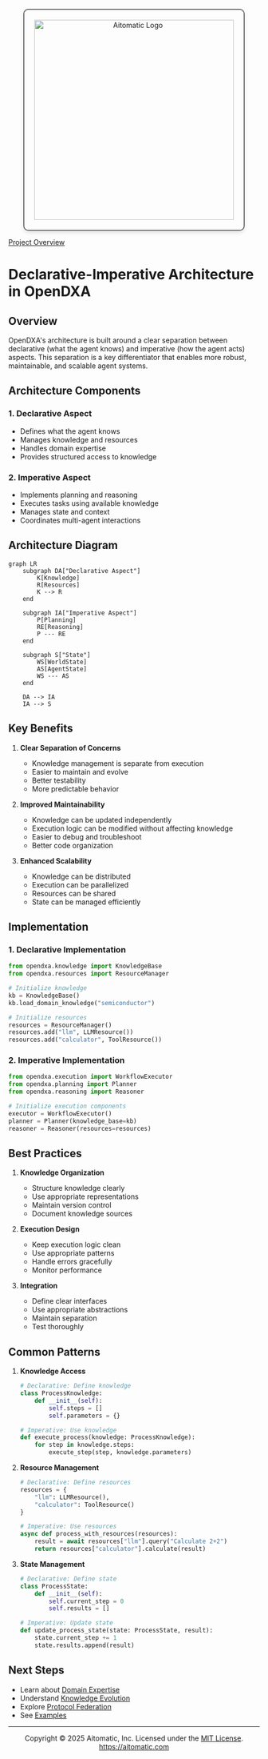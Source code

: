 <!-- markdownlint-disable MD041 -->
<!-- markdownlint-disable MD033 -->
<p align="center">
  <img src="https://cdn.prod.website-files.com/62a10970901ba826988ed5aa/62d942adcae82825089dabdb_aitomatic-logo-black.png" alt="Aitomatic Logo" width="400" style="border: 2px solid #666; border-radius: 10px; padding: 20px; box-shadow: 0 4px 8px rgba(0,0,0,0.1);"/>
</p>

[Project Overview](../../README.md)


# Declarative-Imperative Architecture in OpenDXA

## Overview

OpenDXA's architecture is built around a clear separation between declarative (what the agent knows) and imperative (how the agent acts) aspects. This separation is a key differentiator that enables more robust, maintainable, and scalable agent systems.

## Architecture Components

### 1. Declarative Aspect
- Defines what the agent knows
- Manages knowledge and resources
- Handles domain expertise
- Provides structured access to knowledge

### 2. Imperative Aspect
- Implements planning and reasoning
- Executes tasks using available knowledge
- Manages state and context
- Coordinates multi-agent interactions

## Architecture Diagram

```mermaid
graph LR
    subgraph DA["Declarative Aspect"]
        K[Knowledge]
        R[Resources]
        K --> R
    end

    subgraph IA["Imperative Aspect"]
        P[Planning]
        RE[Reasoning]
        P --- RE
    end

    subgraph S["State"]
        WS[WorldState]
        AS[AgentState]
        WS --- AS
    end

    DA --> IA
    IA --> S
```

## Key Benefits

1. **Clear Separation of Concerns**
   - Knowledge management is separate from execution
   - Easier to maintain and evolve
   - Better testability
   - More predictable behavior

2. **Improved Maintainability**
   - Knowledge can be updated independently
   - Execution logic can be modified without affecting knowledge
   - Easier to debug and troubleshoot
   - Better code organization

3. **Enhanced Scalability**
   - Knowledge can be distributed
   - Execution can be parallelized
   - Resources can be shared
   - State can be managed efficiently

## Implementation

### 1. Declarative Implementation
```python
from opendxa.knowledge import KnowledgeBase
from opendxa.resources import ResourceManager

# Initialize knowledge
kb = KnowledgeBase()
kb.load_domain_knowledge("semiconductor")

# Initialize resources
resources = ResourceManager()
resources.add("llm", LLMResource())
resources.add("calculator", ToolResource())
```

### 2. Imperative Implementation
```python
from opendxa.execution import WorkflowExecutor
from opendxa.planning import Planner
from opendxa.reasoning import Reasoner

# Initialize execution components
executor = WorkflowExecutor()
planner = Planner(knowledge_base=kb)
reasoner = Reasoner(resources=resources)
```

## Best Practices

1. **Knowledge Organization**
   - Structure knowledge clearly
   - Use appropriate representations
   - Maintain version control
   - Document knowledge sources

2. **Execution Design**
   - Keep execution logic clean
   - Use appropriate patterns
   - Handle errors gracefully
   - Monitor performance

3. **Integration**
   - Define clear interfaces
   - Use appropriate abstractions
   - Maintain separation
   - Test thoroughly

## Common Patterns

1. **Knowledge Access**
   ```python
   # Declarative: Define knowledge
   class ProcessKnowledge:
       def __init__(self):
           self.steps = []
           self.parameters = {}

   # Imperative: Use knowledge
   def execute_process(knowledge: ProcessKnowledge):
       for step in knowledge.steps:
           execute_step(step, knowledge.parameters)
   ```

2. **Resource Management**
   ```python
   # Declarative: Define resources
   resources = {
       "llm": LLMResource(),
       "calculator": ToolResource()
   }

   # Imperative: Use resources
   async def process_with_resources(resources):
       result = await resources["llm"].query("Calculate 2+2")
       return resources["calculator"].calculate(result)
   ```

3. **State Management**
   ```python
   # Declarative: Define state
   class ProcessState:
       def __init__(self):
           self.current_step = 0
           self.results = []

   # Imperative: Update state
   def update_process_state(state: ProcessState, result):
       state.current_step += 1
       state.results.append(result)
   ```

## Next Steps

- Learn about [Domain Expertise](../key-differentiators/domain-expertise.md)
- Understand [Knowledge Evolution](../key-differentiators/knowledge-evolution.md)
- Explore [Protocol Federation](../key-differentiators/protocol-federation.md)
- See [Examples](../../examples/domain-expert.md)

---
<p align="center">
Copyright © 2025 Aitomatic, Inc. Licensed under the <a href="../../LICENSE.md">MIT License</a>.
<br/>
<a href="https://aitomatic.com">https://aitomatic.com</a>
</p>
